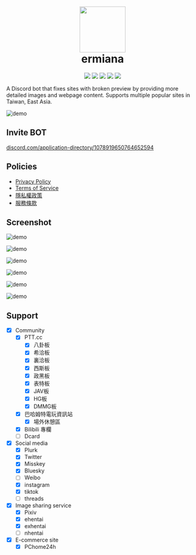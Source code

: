 <h1 align="center">
    <img width="120" height="120" src="pic/logo.svg" alt=""><br>
    ermiana
</h1>

<p align="center">
    <a href="https://github.com/canaria3406/ermiana/blob/master/LICENSE"><img src="https://img.shields.io/github/license/canaria3406/ermiana?style=flat-square"></a>
    <a href="https://github.com/canaria3406/ermiana"><img src="https://img.shields.io/github/stars/canaria3406/ermiana?style=flat-square"></a>
    <a href="https://discord.com/application-directory/1078919650764652594"><img src="https://img.shields.io/badge/verified-%E2%9C%93%20BOT-7289da?style=flat-square&logo=discord&logoColor=white"></a>
    <a href="https://discord.com/application-directory/1078919650764652594"><img src="https://img.shields.io/endpoint?url=https%3A%2F%2Fermiana.deno.dev%2F&style=flat-square&logo=Discord&logoColor=white&cacheSeconds=86400"></a>
    <a href="https://discord.gg/QBwjpHcMyw"><img src="https://img.shields.io/discord/1172363356406042684?style=flat-square&logo=Discord&logoColor=white&label=support&color=yellow"></a>
</p>

A Discord bot that fixes sites with broken preview by providing more detailed images and webpage content. Supports multiple popular sites in Taiwan, East Asia. 

![demo](pic/demo20.png)

## Invite BOT

[discord.com/application-directory/1078919650764652594](https://discord.com/application-directory/1078919650764652594)

## Policies

- [Privacy Policy](doc/privacy-policy.md)
- [Terms of Service](doc/terms-of-service.md)
- [隱私權政策](doc/privacy-policy-zh_tw.md)
- [服務條款](doc/terms-of-service-zh_tw.md)

## Screenshot

![demo](pic/demo21.png)

![demo](pic/demo22.png)

![demo](pic/demo25.png)

![demo](pic/demo3.png)

![demo](pic/demo24.png)

![demo](pic/demo23.png)

## Support

- [x] Community
  - [x] PTT.cc
    - [x] 八卦板
    - [x] 希洽板
    - [x] 裏洽板
    - [x] 西斯板
    - [x] 政黑板
    - [x] 表特板
    - [x] JAV板
    - [x] HG板
    - [x] DMMG板
  - [x] 巴哈姆特電玩資訊站
    - [x] 場外休憩區
  - [x] Bilibili 專欄
  - [ ] Dcard
- [x] Social media
  - [x] Plurk
  - [x] Twitter
  - [x] Misskey
  - [x] Bluesky
  - [ ] Weibo
  - [x] instagram
  - [x] tiktok
  - [ ] threads
- [x] Image sharing service
  - [x] Pixiv
  - [x] ehentai
  - [x] exhentai
  - [ ] nhentai
- [x] E-commerce site
  - [x] PChome24h
